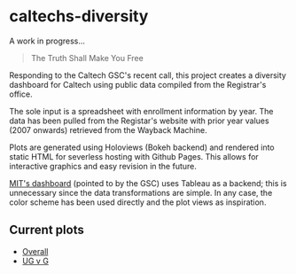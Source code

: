 caltechs-diversity
=================

A work in progress... 


> The Truth Shall Make You Free

Responding to the Caltech GSC's recent call, this project creates a diversity
dashboard for Caltech using public data compiled from the Registrar's office.

The sole input is a spreadsheet with enrollment information by year. The data 
has been pulled from the Registar's website with prior year values (2007 onwards)
retrieved from the Wayback Machine.

Plots are generated using Holoviews (Bokeh backend) and rendered into static HTML
for severless hosting with Github Pages. This allows for interactive graphics and
easy revision in the future.

[MIT's dashboard](http://ir.mit.edu/diversity-dashboard/) (pointed to by the GSC)
uses Tableau as a backend; this is unnecessary since the data transformations are
simple. In any case, the color scheme has been used directly and the plot views as
inspiration. 


## Current plots

* [Overall](https://shyam.saladi.org/caltechs-diversity/p_dash.html)
* [UG v G](https://shyam.saladi.org/caltechs-diversity/p_level_dash.html)


